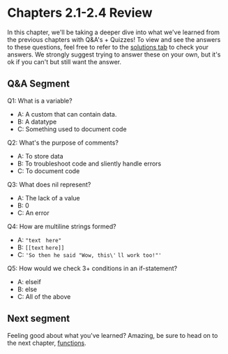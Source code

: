 # Chapters 2.1-2.4 Review

In this chapter, we'll be taking a deeper dive into what we've learned from the previous chapters with Q&A's + Quizzes! To view and see the answers to these questions, feel free to refer to the [solutions tab](./solution-chapter_15_review.md) to check your answers. We strongly suggest trying to answer these on your own, but it's ok if you can't but still want the answer. 





## Q&A Segment

Q1: What is a variable?
- A: A custom that can contain data.
- B: A datatype
- C: Something used to document code

Q2: What's the purpose of comments?
- A: To store data
- B: To troubleshoot code and sliently handle errors
- C: To document code 

Q3: What does nil represent?
- A: The lack of a value
- B: 0
- C: An error

Q4: How are multiline strings formed?
- A: `"text `
`here"`
- B: `[[text` 
`here]]`
- C: `'So then he said "Wow, this\'`
`ll work too!"'`

Q5: How would we check 3+ conditions in an if-statement?
- A: elseif
- B: else
- C: All of the above





## Next segment

Feeling good about what you've learned? Amazing, be sure to head on to the next chapter, [functions](./chapter_21_Function.md).
